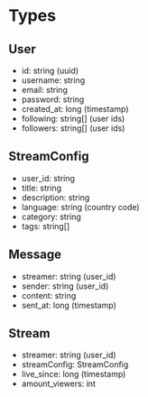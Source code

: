 # Types

## User

- id: string (uuid)
- username: string
- email: string
- password: string
- created_at: long (timestamp)
- following: string[] (user ids)
- followers: string[] (user ids)

## StreamConfig

- user_id: string
- title: string
- description: string
- language: string (country code)
- category: string
- tags: string[]

## Message

- streamer: string (user_id)
- sender: string (user_id)
- content: string
- sent_at: long (timestamp)

## Stream

- streamer: string (user_id)
- streamConfig: StreamConfig
- live_since: long (timestamp)
- amount_viewers: int